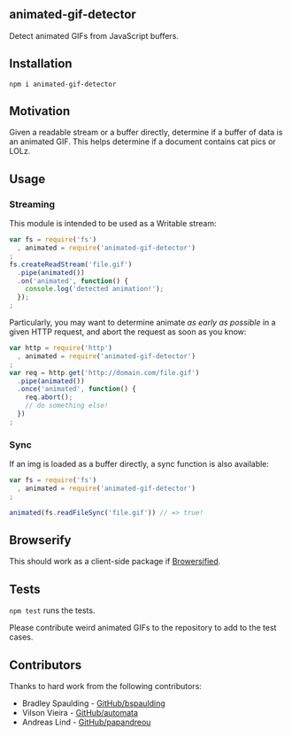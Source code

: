 animated-gif-detector
---
Detect animated GIFs from JavaScript buffers.

## Installation

`npm i animated-gif-detector`

## Motivation

Given a readable stream or a buffer directly, determine if a buffer of data is an animated GIF. This helps determine if a document contains cat pics or LOLz.

## Usage

### Streaming

This module is intended to be used as a Writable stream:

```js
var fs = require('fs')
  , animated = require('animated-gif-detector')
;
fs.createReadStream('file.gif')
  .pipe(animated())
  .on('animated', function() {
    console.log('detected animation!');
  }); 
;
```

Particularly, you may want to determine animate *as early as possible* in a given HTTP request, and abort the request as soon as you know:

```js
var http = require('http')
  , animated = require('animated-gif-detector')
;
var req = http.get('http://domain.com/file.gif')
  .pipe(animated())
  .once('animated', function() {
    req.abort();
    // do something else!
  })
;
```

### Sync

If an img is loaded as a buffer directly, a sync function is also available:

```js
var fs = require('fs')
  , animated = require('animated-gif-detector')
;

animated(fs.readFileSync('file.gif')) // => true!
```

## Browserify

This should work as a client-side package if [Browersified](http://browserify.org/).

## Tests

`npm test` runs the tests.

Please contribute weird animated GIFs to the repository to add to the test cases.

## Contributors

Thanks to hard work from the following contributors:

- Bradley Spaulding - [GitHub/bspaulding](https://github.com/bspaulding)
- Vilson Vieira - [GitHub/automata](https://github.com/automata)
- Andreas Lind - [GitHub/papandreou](https://github.com/papandreou)
